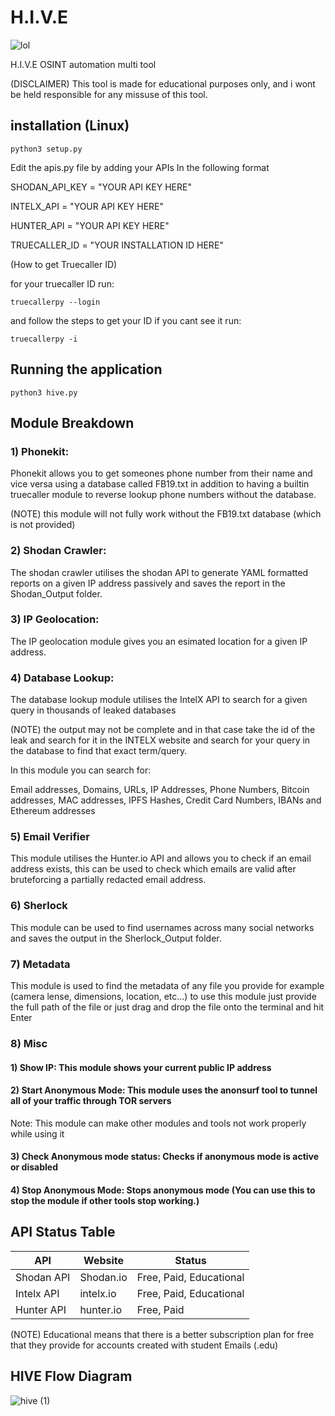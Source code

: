# H.I.V.E

![lol](https://user-images.githubusercontent.com/43708460/215424857-d42f836d-782c-4db8-a66c-8c3af78bc960.jpg)

H.I.V.E OSINT automation multi tool 

(DISCLAIMER)
This tool is made for educational purposes only, and i wont be held responsible for any missuse of this tool.

## installation (Linux)

    python3 setup.py

 Edit the apis.py file by adding your APIs In the following format

SHODAN_API_KEY = "YOUR API KEY HERE"

INTELX_API = "YOUR API KEY HERE"

HUNTER_API = "YOUR API KEY HERE"

TRUECALLER_ID = "YOUR INSTALLATION ID HERE" 

(How to get Truecaller ID)

for your truecaller ID run:

    truecallerpy --login 
and follow the steps to get your ID
if you cant see it run:

    truecallerpy -i

## Running the application

    python3 hive.py

## Module Breakdown

### 1) Phonekit:

Phonekit allows you to get someones phone number from their name and vice versa using a database called FB19.txt in addition to having a builtin truecaller module to reverse lookup phone numbers without the database.

(NOTE) this module will not fully work without the FB19.txt database (which is not provided)

### 2) Shodan Crawler:

The shodan crawler utilises the shodan API to generate YAML formatted reports on a given IP address passively and saves the report in the Shodan_Output folder.

### 3) IP Geolocation:

The IP geolocation module gives you an esimated location for a given IP address.

### 4) Database Lookup:

The database lookup module utilises the IntelX API to search for a given query in thousands of leaked databases

(NOTE) the output may not be complete and in that case take the id of the leak and search for it in the INTELX website and search for your query in the database to find that exact term/query.

In this module you can search for:

Email addresses, Domains, URLs, IP Addresses, Phone Numbers, Bitcoin addresses, MAC addresses, IPFS Hashes, Credit Card Numbers, IBANs and Ethereum addresses

### 5) Email Verifier

This module utilises the Hunter.io API and allows you to check if an email address exists, this can be used to check which emails are valid after bruteforcing a partially redacted email address.

### 6) Sherlock

This module can be used to find usernames across many social networks and saves the output in the Sherlock_Output folder.

### 7) Metadata

This module is used to find the metadata of any file you provide for example (camera lense, dimensions, location, etc...)
to use this module just provide the full path of the file or just drag and drop the file onto the terminal and hit Enter

### 8) Misc
#### 1) Show IP: This module shows your current public IP address
#### 2) Start Anonymous Mode: This module uses the anonsurf tool to tunnel all of your traffic through TOR servers 
Note: This module can make other modules and tools not work properly while using it
#### 3) Check Anonymous mode status: Checks if anonymous mode is active or disabled
#### 4) Stop Anonymous Mode: Stops anonymous mode (You can use this to stop the module if other tools stop working.) 
## API Status Table

|API|Website|Status|
|----|----|----|
|Shodan API|Shodan.io|Free, Paid, Educational|
|Intelx API|intelx.io|Free, Paid, Educational|
|Hunter API|hunter.io|Free, Paid|

(NOTE) Educational means that there is a better subscription plan for free that they provide for accounts created with student Emails (.edu)

## HIVE Flow Diagram
![hive (1)](https://user-images.githubusercontent.com/43708460/215424218-987e73c5-132a-4db4-9974-c7567a712adc.jpeg)
